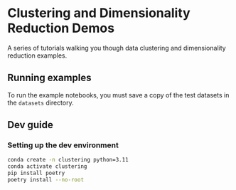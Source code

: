 # Clustering and Dimensionality Reduction Demos

A series of tutorials walking you though data clustering and dimensionality reduction examples.

## Running examples

To run the example notebooks, you must save a copy of the test datasets in the `datasets` directory.

## Dev guide

### Setting up the dev environment

```bash
conda create -n clustering python=3.11
conda activate clustering
pip install poetry
poetry install --no-root
```
